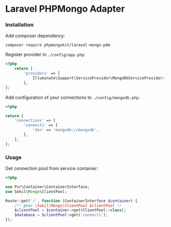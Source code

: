 Laravel PHPMongo Adapter
========================

### Installation

Add composer dependency:
```
composer require phpmongokit/laravel-mongo-pdm
```

Register provider in `./config/app.php`:

```php
<?php
    return [
        'providers' => [
            Illuminate\Support\ServiceProvider\MongoDbServiceProvider::class,
        ],
];
```

Add configuration of your connections to `./config/mongodb.php`:
```php
<?php

return [
    'connections' => [
        'connect1' => [
            'dsn' => 'mongodb://mongodb',
        ],
    ],
];
```

### Usage

Get connection pool from service container:

```php
<?php

use Psr\Container\ContainerInterface;
use Sokil\Mongo\ClientPool;

Route::get('/', function (ContainerInterface $container) {
    /** @var \Sokil\Mongo\ClientPool $clientPool */
    $clientPool = $container->get(ClientPool::class);
    $database = $clientPool->get('connect1');
});
```